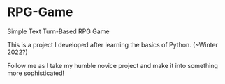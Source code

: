 # RPG-Game
Simple Text Turn-Based RPG Game

This is a project I developed after learning the basics of Python. (~Winter 2022?)

Follow me as I take my humble novice project and make it into something more sophisticated!